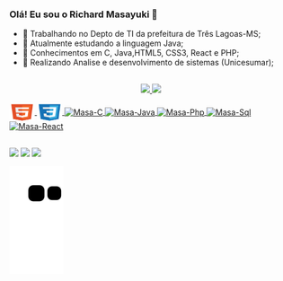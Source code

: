 ### Olá! Eu sou o Richard Masayuki 👋

- 🔭 Trabalhando no Depto de TI da prefeitura de Três Lagoas-MS;
- 🌱 Atualmente estudando a linguagem Java;
- 💬 Conhecimentos em C, Java,HTML5, CSS3, React e PHP;
- 👾 Realizando Analise e desenvolvimento de sistemas (Unicesumar);
##


<div align="center">
  <a href="https://github.com/RMTerayama">
  <img height="150em" src="https://github-readme-stats.vercel.app/api?username=RMTerayama&show_icons=true&theme=github_dark&include_all_commits=true&count_private=true"/>
  <img height="150em" src="https://github-readme-stats.vercel.app/api/top-langs/?username=RMTerayama&layout=compact&langs_count=7&theme=github_dark"/>
</div>
  
<div style="display: inline_block"><br>
  <img align="center" alt="Masa-HTML5" height="30" width="45"  src="https://raw.githubusercontent.com/devicons/devicon/master/icons/html5/html5-original.svg">
  <img align="center" alt="Masa-CSS3" height="30" width="45"   src="https://raw.githubusercontent.com/devicons/devicon/master/icons/css3/css3-original.svg">
  <img align="center" alt="Masa-C" height="30" width="45"      src="https://cdn.jsdelivr.net/gh/devicons/devicon/icons/c/c-original.svg">
  <img align="center" alt="Masa-Java" height="30" width="45"   src="https://cdn.jsdelivr.net/gh/devicons/devicon/icons/java/java-original.svg" />
  <img align="center" alt="Masa-Php" height="30" width="45"    src="https://cdn.jsdelivr.net/gh/devicons/devicon/icons/php/php-plain.svg" />
  <img align="center" alt="Masa-Sql" height="30" width="45"    src="https://cdn.jsdelivr.net/gh/devicons/devicon/icons/mysql/mysql-original.svg" />
  <img align="center" alt="Masa-React" height="30" width="45"  src="https://cdn.jsdelivr.net/gh/devicons/devicon/icons/react/react-original.svg" />
</div>
  
 ##
  
  <div> 
  <a href="https://instagram.com/rmasayuki" target="_blank"><img src="https://img.shields.io/badge/-Instagram-%23E4405F?style=for-the-badge&logo=instagram&logoColor=white" target="_blank"></a>
 <!-- <a href="https://discord.gg/wagxzStdcR" target="_blank"><img src="https://img.shields.io/badge/Discord-7289DA?style=for-the-badge&logo=discord&logoColor=white" target="_blank"></a>  -->
  <a href = "mailto:rmterayama.2000@gmail.com"><img src="https://img.shields.io/badge/-Gmail-%23333?style=for-the-badge&logo=gmail&logoColor=white" target="_blank"></a>
  <a href="https://www.linkedin.com/in/richardmasayuki" target="_blank"><img src="https://img.shields.io/badge/-LinkedIn-%230077B5?style=for-the-badge&logo=linkedin&logoColor=white" target="_blank"></a> 

  ![Snake animation](https://github.com/RMTerayama/RMTerayama/blob/output/github-contribution-grid-snake.svg)
 
</div>
